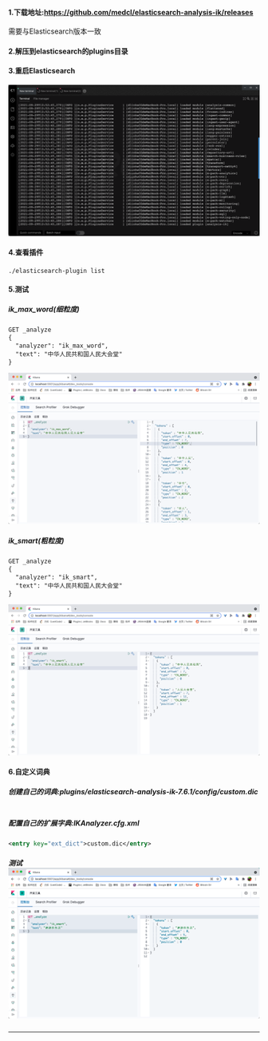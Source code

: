 #### 1.下载地址:https://github.com/medcl/elasticsearch-analysis-ik/releases

需要与Elasticsearch版本一致

#### 2.解压到elasticsearch的plugins目录

#### 3.重启Elasticsearch

![ik-start](./ik-start.png)

#### 4.查看插件

```
./elasticsearch-plugin list
```

#### 5.测试

##### ik_max_word(细粒度)

```
GET _analyze
{
  "analyzer": "ik_max_word",
  "text": "中华人民共和国人民大会堂"
}
```

![ik-ik_max_word](./ik-ik_max_word.png)

##### ik_smart(粗粒度)

```
GET _analyze
{
  "analyzer": "ik_smart",
  "text": "中华人民共和国人民大会堂"
}
```

![ik-ik_smart](./ik-ik_smart.png)

#### 6.自定义词典

##### 创建自己的词典:plugins/elasticsearch-analysis-ik-7.6.1/config/custom.dic

```

```

##### 配置自己的扩展字典:IKAnalyzer.cfg.xml

```xml
<entry key="ext_dict">custom.dic</entry>
```

##### 测试![ik-user](./ik-user.png)

---

